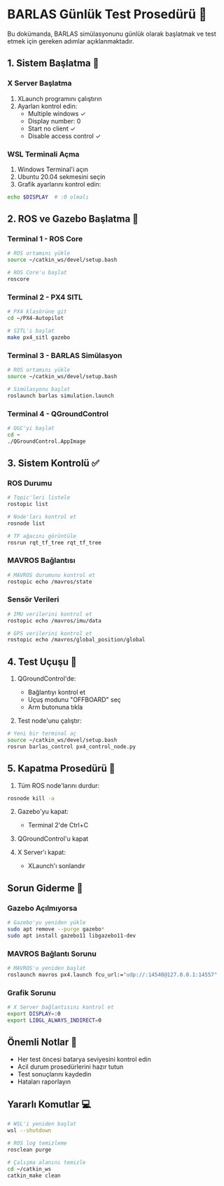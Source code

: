 # BARLAS Günlük Test Prosedürü 🔄

Bu dokümanda, BARLAS simülasyonunu günlük olarak başlatmak ve test etmek için gereken adımlar açıklanmaktadır.

## 1. Sistem Başlatma 🚀

### X Server Başlatma
1. XLaunch programını çalıştırın
2. Ayarları kontrol edin:
   - Multiple windows ✓
   - Display number: 0
   - Start no client ✓
   - Disable access control ✓

### WSL Terminali Açma
1. Windows Terminal'i açın
2. Ubuntu 20.04 sekmesini seçin
3. Grafik ayarlarını kontrol edin:
```bash
echo $DISPLAY  # :0 olmalı
```

## 2. ROS ve Gazebo Başlatma 🤖

### Terminal 1 - ROS Core
```bash
# ROS ortamını yükle
source ~/catkin_ws/devel/setup.bash

# ROS Core'u başlat
roscore
```

### Terminal 2 - PX4 SITL
```bash
# PX4 klasörüne git
cd ~/PX4-Autopilot

# SITL'i başlat
make px4_sitl gazebo
```

### Terminal 3 - BARLAS Simülasyon
```bash
# ROS ortamını yükle
source ~/catkin_ws/devel/setup.bash

# Simülasyonu başlat
roslaunch barlas simulation.launch
```

### Terminal 4 - QGroundControl
```bash
# QGC'yi başlat
cd ~
./QGroundControl.AppImage
```

## 3. Sistem Kontrolü ✅

### ROS Durumu
```bash
# Topic'leri listele
rostopic list

# Node'ları kontrol et
rosnode list

# TF ağacını görüntüle
rosrun rqt_tf_tree rqt_tf_tree
```

### MAVROS Bağlantısı
```bash
# MAVROS durumunu kontrol et
rostopic echo /mavros/state
```

### Sensör Verileri
```bash
# IMU verilerini kontrol et
rostopic echo /mavros/imu/data

# GPS verilerini kontrol et
rostopic echo /mavros/global_position/global
```

## 4. Test Uçuşu 🛫

1. QGroundControl'de:
   - Bağlantıyı kontrol et
   - Uçuş modunu "OFFBOARD" seç
   - Arm butonuna tıkla

2. Test node'unu çalıştır:
```bash
# Yeni bir terminal aç
source ~/catkin_ws/devel/setup.bash
rosrun barlas_control px4_control_node.py
```

## 5. Kapatma Prosedürü 🛑

1. Tüm ROS node'larını durdur:
```bash
rosnode kill -a
```

2. Gazebo'yu kapat:
   - Terminal 2'de Ctrl+C

3. QGroundControl'u kapat

4. X Server'ı kapat:
   - XLaunch'ı sonlandır

## Sorun Giderme 🔧

### Gazebo Açılmıyorsa
```bash
# Gazebo'yu yeniden yükle
sudo apt remove --purge gazebo*
sudo apt install gazebo11 libgazebo11-dev
```

### MAVROS Bağlantı Sorunu
```bash
# MAVROS'u yeniden başlat
roslaunch mavros px4.launch fcu_url:="udp://:14540@127.0.0.1:14557"
```

### Grafik Sorunu
```bash
# X Server bağlantısını kontrol et
export DISPLAY=:0
export LIBGL_ALWAYS_INDIRECT=0
```

## Önemli Notlar 📝

- Her test öncesi batarya seviyesini kontrol edin
- Acil durum prosedürlerini hazır tutun
- Test sonuçlarını kaydedin
- Hataları raporlayın

## Yararlı Komutlar 💻

```bash
# WSL'i yeniden başlat
wsl --shutdown

# ROS log temizleme
rosclean purge

# Çalışma alanını temizle
cd ~/catkin_ws
catkin_make clean
```
